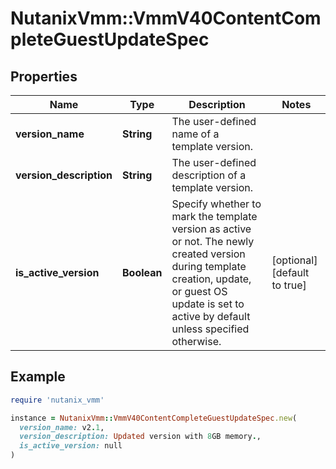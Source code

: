 # NutanixVmm::VmmV40ContentCompleteGuestUpdateSpec

## Properties

| Name | Type | Description | Notes |
| ---- | ---- | ----------- | ----- |
| **version_name** | **String** | The user-defined name of a template version. |  |
| **version_description** | **String** | The user-defined description of a template version. |  |
| **is_active_version** | **Boolean** | Specify whether to mark the template version as active or not. The newly created version during template creation, update, or guest OS update is set to active by default unless specified otherwise.  | [optional][default to true] |

## Example

```ruby
require 'nutanix_vmm'

instance = NutanixVmm::VmmV40ContentCompleteGuestUpdateSpec.new(
  version_name: v2.1,
  version_description: Updated version with 8GB memory.,
  is_active_version: null
)
```

